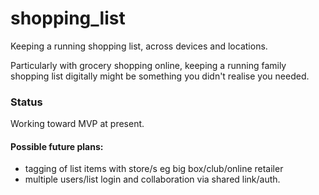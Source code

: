 # shopping_list
Keeping a running shopping list, across devices and locations. 

Particularly with grocery shopping online, keeping a running family shopping list digitally might be something you didn't realise you needed.

### Status
Working toward MVP at present.

#### Possible future plans:
- tagging of list items with store/s eg big box/club/online retailer
- multiple users/list login and collaboration via shared link/auth. 
